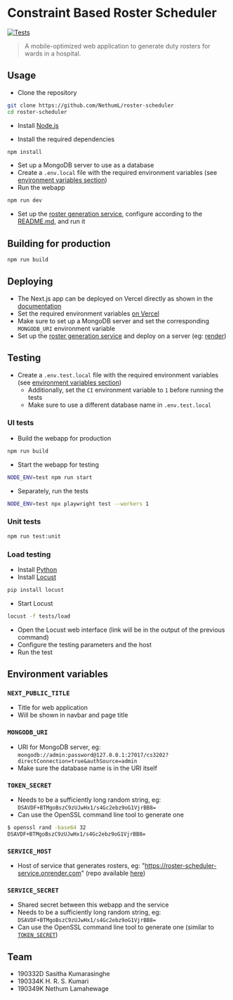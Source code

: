# Constraint Based Roster Scheduler

[![Tests](https://github.com/NethumL/roster-scheduler/actions/workflows/test.yml/badge.svg)](https://github.com/NethumL/roster-scheduler/actions/workflows/test.yml)

> A mobile-optimized web application to generate duty rosters for wards in a hospital.

## Usage

- Clone the repository

```sh
git clone https://github.com/NethumL/roster-scheduler
cd roster-scheduler
```

- Install [Node.js](https://nodejs.org)

- Install the required dependencies

```sh
npm install
```

- Set up a MongoDB server to use as a database
- Create a `.env.local` file with the required environment variables (see [environment variables section](#environment-variables))
- Run the webapp

```sh
npm run dev
```

- Set up the [roster generation service](https://github.com/NethumL/roster-scheduler-service), configure according to the [README.md](https://github.com/NethumL/roster-scheduler-service#readme), and run it

## Building for production

```sh
npm run build
```

## Deploying

- The Next.js app can be deployed on Vercel directly as shown in the [documentation](https://vercel.com/guides/deploying-nextjs-with-vercel)
- Set the required environment variables [on Vercel](https://vercel.com/docs/concepts/projects/environment-variables)
- Make sure to set up a MongoDB server and set the corresponding `MONGODB_URI` environment variable
- Set up the [roster generation service](https://github.com/NethumL/roster-scheduler-service) and deploy on a server (eg: [render](https://render.com/docs/deploy-flask))

## Testing

- Create a `.env.test.local` file with the required environment variables (see [environment variables section](#environment-variables))
  - Additionally, set the `CI` environment variable to `1` before running the tests
  - Make sure to use a different database name in `.env.test.local`

### UI tests

- Build the webapp for production

```sh
npm run build
```

- Start the webapp for testing

```sh
NODE_ENV=test npm run start
```

- Separately, run the tests

```sh
NODE_ENV=test npx playwright test --workers 1
```

### Unit tests

```sh
npm run test:unit
```

### Load testing

- Install [Python](https://www.python.org)
- Install [Locust](https://locust.io)

```sh
pip install locust
```

- Start Locust

```sh
locust -f tests/load
```

- Open the Locust web interface (link will be in the output of the previous command)
- Configure the testing parameters and the host
- Run the test

## Environment variables

### `NEXT_PUBLIC_TITLE`

- Title for web application
- Will be shown in navbar and page title

### `MONGODB_URI`

- URI for MongoDB server, eg: `mongodb://admin:password@127.0.0.1:27017/cs3202?directConnection=true&authSource=admin`
- Make sure the database name is in the URI itself

### `TOKEN_SECRET`

- Needs to be a sufficiently long random string, eg: `DSAVDF+BTMgoBszC9zUJwHx1/s4Gc2ebz9oG1VjrBB8=`
- Can use the OpenSSL command line tool to generate one

```sh
$ openssl rand -base64 32
DSAVDF+BTMgoBszC9zUJwHx1/s4Gc2ebz9oG1VjrBB8=
```

### `SERVICE_HOST`

- Host of service that generates rosters, eg: "https://roster-scheduler-service.onrender.com" (repo available [here](https://github.com/NethumL/roster-scheduler-service))

### `SERVICE_SECRET`

- Shared secret between this webapp and the service
- Needs to be a sufficiently long random string, eg: `DSAVDF+BTMgoBszC9zUJwHx1/s4Gc2ebz9oG1VjrBB8=`
- Can use the OpenSSL command line tool to generate one (similar to [`TOKEN_SECRET`](#`TOKEN_SECRET`))

## Team

- 190332D Sasitha Kumarasinghe
- 190334K H. R. S. Kumari
- 190349K Nethum Lamahewage
